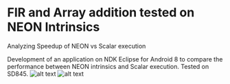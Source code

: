 # FIR and Array addition tested on NEON Intrinsics
Analyzing Speedup of NEON vs Scalar execution

Development of an application on NDK Eclipse for Android 8 to compare the performance between NEON intrinsics and Scalar execution.
Tested on SD845.
![alt text](https://i.imgur.com/9F1mRSf.png)
![alt text](https://i.imgur.com/ucjQRcC.png)
